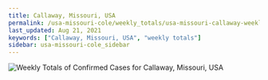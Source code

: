 ```yaml
---
title: Callaway, Missouri, USA
permalink: /usa-missouri-cole/weekly_totals/usa-missouri-callaway-weekly_totals.html
last_updated: Aug 21, 2021
keywords: ["Callaway, Missouri, USA", "weekly totals"]
sidebar: usa-missouri-cole_sidebar
---
```


![Weekly Totals of Confirmed Cases for Callaway, Missouri, USA](/covid_tracker/images/graphs/usa-missouri-callaway-weekly_totals_graph.png)
